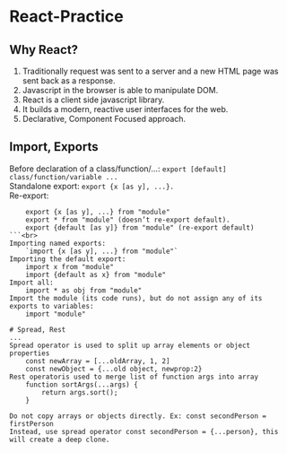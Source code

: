 # React-Practice

## Why React?
1. Traditionally request was sent to a server and a new HTML page was sent back as a response.
2. Javascript in the browser is able to manipulate DOM.
3. React is a client side javascript library.
4. It builds a modern, reactive user interfaces for the web.
5. Declarative, Component Focused approach.

## Import, Exports 
Before declaration of a class/function/…:
    `export [default] class/function/variable ...`<br>
Standalone export:
    `export {x [as y], ...}.`<br>
Re-export:
```
    export {x [as y], ...} from "module"
    export * from "module" (doesn’t re-export default).
    export {default [as y]} from "module" (re-export default)
```<br>
Importing named exports:
    `import {x [as y], ...} from "module"`
Importing the default export:
    import x from "module"
    import {default as x} from "module"
Import all:
    import * as obj from "module"
Import the module (its code runs), but do not assign any of its exports to variables:
    import "module"

# Spread, Rest
...
Spread operator is used to split up array elements or object properties
    const newArray = [...oldArray, 1, 2]
    const newObject = {...old object, newprop:2}
Rest operatoris used to merge list of function args into array
    function sortArgs(...args) {
        return args.sort();
    }

Do not copy arrays or objects directly. Ex: const secondPerson = firstPerson
Instead, use spread operator const secondPerson = {...person}, this will create a deep clone.
